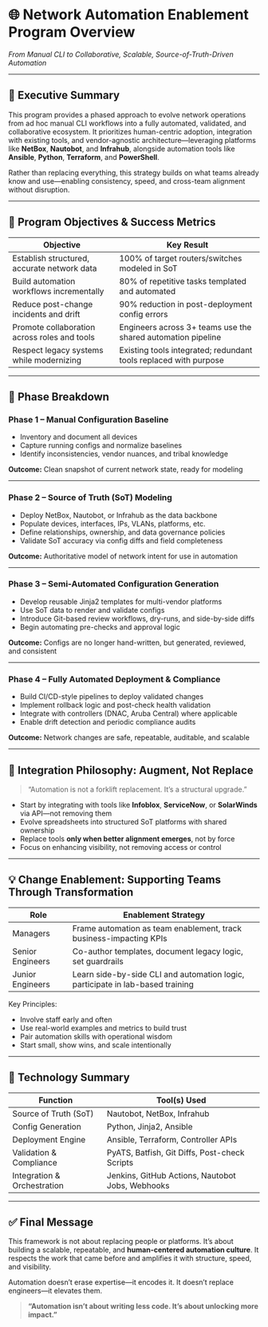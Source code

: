 # 🌐 Network Automation Enablement Program Overview

*From Manual CLI to Collaborative, Scalable, Source-of-Truth-Driven Automation*

---

## 🚀 Executive Summary

This program provides a phased approach to evolve network operations from ad hoc manual CLI workflows into a fully automated, validated, and collaborative ecosystem. It prioritizes human-centric adoption, integration with existing tools, and vendor-agnostic architecture—leveraging platforms like **NetBox**, **Nautobot**, and **Infrahub**, alongside automation tools like **Ansible**, **Python**, **Terraform**, and **PowerShell**.

Rather than replacing everything, this strategy builds on what teams already know and use—enabling consistency, speed, and cross-team alignment without disruption.

---

## 📌 Program Objectives & Success Metrics

| Objective                                    | Key Result                                                       |
| -------------------------------------------- | ---------------------------------------------------------------- |
| Establish structured, accurate network data  | 100% of target routers/switches modeled in SoT                   |
| Build automation workflows incrementally     | 80% of repetitive tasks templated and automated                  |
| Reduce post-change incidents and drift       | 90% reduction in post-deployment config errors                   |
| Promote collaboration across roles and tools | Engineers across 3+ teams use the shared automation pipeline     |
| Respect legacy systems while modernizing     | Existing tools integrated; redundant tools replaced with purpose |

---

## 🧩 Phase Breakdown

### Phase 1 – Manual Configuration Baseline

* Inventory and document all devices
* Capture running configs and normalize baselines
* Identify inconsistencies, vendor nuances, and tribal knowledge

**Outcome:** Clean snapshot of current network state, ready for modeling

---

### Phase 2 – Source of Truth (SoT) Modeling

* Deploy NetBox, Nautobot, or Infrahub as the data backbone
* Populate devices, interfaces, IPs, VLANs, platforms, etc.
* Define relationships, ownership, and data governance policies
* Validate SoT accuracy via config diffs and field completeness

**Outcome:** Authoritative model of network intent for use in automation

---

### Phase 3 – Semi-Automated Configuration Generation

* Develop reusable Jinja2 templates for multi-vendor platforms
* Use SoT data to render and validate configs
* Introduce Git-based review workflows, dry-runs, and side-by-side diffs
* Begin automating pre-checks and approval logic

**Outcome:** Configs are no longer hand-written, but generated, reviewed, and consistent

---

### Phase 4 – Fully Automated Deployment & Compliance

* Build CI/CD-style pipelines to deploy validated changes
* Implement rollback logic and post-check health validation
* Integrate with controllers (DNAC, Aruba Central) where applicable
* Enable drift detection and periodic compliance audits

**Outcome:** Network changes are safe, repeatable, auditable, and scalable

---

## 🤝 Integration Philosophy: Augment, Not Replace

> “Automation is not a forklift replacement. It’s a structural upgrade.”

* Start by integrating with tools like **Infoblox**, **ServiceNow**, or **SolarWinds** via API—not removing them
* Evolve spreadsheets into structured SoT platforms with shared ownership
* Replace tools **only when better alignment emerges**, not by force
* Focus on enhancing visibility, not removing access or control

---

## 💡 Change Enablement: Supporting Teams Through Transformation

| Role             | Enablement Strategy                                                            |
| ---------------- | ------------------------------------------------------------------------------ |
| Managers         | Frame automation as team enablement, track business-impacting KPIs             |
| Senior Engineers | Co-author templates, document legacy logic, set guardrails                     |
| Junior Engineers | Learn side-by-side CLI and automation logic, participate in lab-based training |

Key Principles:

* Involve staff early and often
* Use real-world examples and metrics to build trust
* Pair automation skills with operational wisdom
* Start small, show wins, and scale intentionally

---

## 🧰 Technology Summary

| Function                    | Tool(s) Used                                     |
| --------------------------- | ------------------------------------------------ |
| Source of Truth (SoT)       | Nautobot, NetBox, Infrahub                       |
| Config Generation           | Python, Jinja2, Ansible                          |
| Deployment Engine           | Ansible, Terraform, Controller APIs              |
| Validation & Compliance     | PyATS, Batfish, Git Diffs, Post-check Scripts    |
| Integration & Orchestration | Jenkins, GitHub Actions, Nautobot Jobs, Webhooks |

---

## ✅ Final Message

This framework is not about replacing people or platforms. It’s about building a scalable, repeatable, and **human-centered automation culture**. It respects the work that came before and amplifies it with structure, speed, and visibility.

Automation doesn’t erase expertise—it encodes it. It doesn’t replace engineers—it elevates them.

> **“Automation isn’t about writing less code. It’s about unlocking more impact.”**
